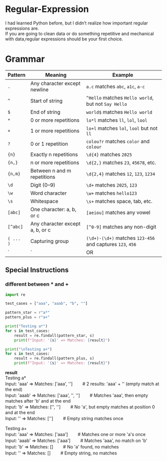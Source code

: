 # Regular-Expression
I had learned Python before, but I didn’t realize how important regular expressions are.  
If you are going to clean data or do something repetitive and mechanical with data,regular expressions should be your first choice.

# Grammar
| Pattern     | Meaning                             | Example |
|-------------|-------------------------------------|---------|
| `.`         | Any character except newline        | `a.c` matches `abc`, `a1c`, `a-c` |
| `^`         | Start of string                     | `^Hello` matches `Hello world`, but not `Say Hello` |
| `$`         | End of string                       | `world$` matches `Hello world` |
| `*`         | 0 or more repetitions               | `lo*l` matches `ll`, `lol`, `lool` |
| `+`         | 1 or more repetitions               | `lo+l` matches `lol`, `lool` but not `ll` |
| `?`         | 0 or 1 repetition                   | `colou?r` matches `color` and `colour` |
| `{n}`       | Exactly n repetitions               | `\d{4}` matches `2025` |
| `{n,}`      | n or more repetitions               | `\d{2,}` matches `23`, `45678`, etc. |
| `{n,m}`     | Between n and m repetitions         | `\d{2,4}` matches `12`, `123`, `1234` |
| `\d`        | Digit (0–9)                         | `\d+` matches `2025`, `123` |
| `\w`        | Word character                      | `\w+` matches `hello123` |
| `\s`        | Whitespace                          | `\s+` matches space, tab, etc. |
| `[abc]`     | One character: a, b, or c           | `[aeiou]` matches any vowel |
| `[^abc]`    | Any character except a, b, or c     | `[^0-9]` matches any non-digit |
| `( ... )`   | Capturing group                     | `(\d+)-(\d+)` matches `123-456` and captures `123`, `456` |
| `|`         | OR                                  | `cat|dog` matches either `cat` or `dog` |

## Special Instructions
### different between * and +
```Python
import re

test_cases = ["aaa", "aaab", "b", ""]

pattern_star = r"a*"
pattern_plus = r"a+"

print("Testing a*")
for s in test_cases:
    result = re.findall(pattern_star, s)
    print(f"Input: '{s}' => Matches: {result}")

print("\nTesting a+")
for s in test_cases:
    result = re.findall(pattern_plus, s)
    print(f"Input: '{s}' => Matches: {result}")
```
**result**  
Testing a*  
Input: 'aaa'  => Matches: ['aaa', '']　&nbsp;　# 2 results: 'aaa' + '' (empty match at the end)  
Input: 'aaab' => Matches: ['aaa', '', '']　&nbsp;　# Matches 'aaa', then empty matches after 'b' and at the end  
Input: 'b'    => Matches: ['', '']　&nbsp;　# No 'a', but empty matches at position 0 and at the end  
Input: ''     => Matches: ['']　&nbsp;　# Empty string matches once  

Testing a+  
Input: 'aaa'  => Matches: ['aaa']　&nbsp;　# Matches one or more 'a's once  
Input: 'aaab' => Matches: ['aaa']　&nbsp;　# Matches 'aaa', no match on 'b'  
Input: 'b'    => Matches: []　&nbsp;　# No 'a' found, no matches  
Input: ''     => Matches: []　&nbsp;　# Empty string, no matches  

### 
